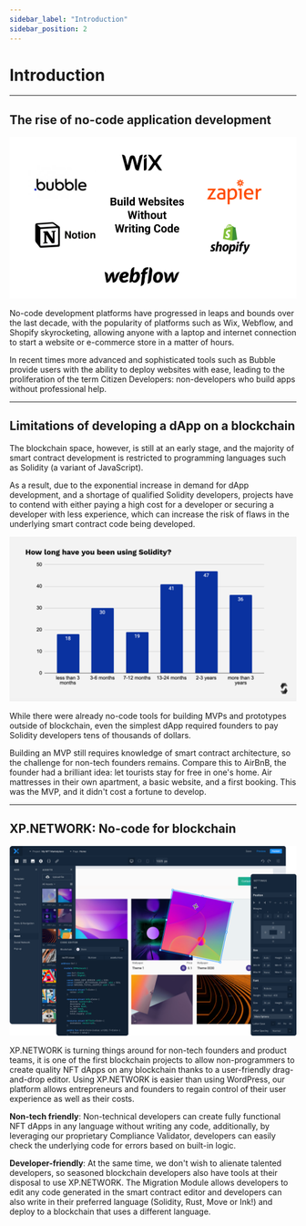 ```yaml
---
sidebar_label: "Introduction"
sidebar_position: 2
---
```


# Introduction

<hr/>

## The rise of no-code application development

![nocode](../../static/img/3.nocode.png)

No-code development platforms have progressed in leaps and bounds over the last decade, with the popularity of platforms such as Wix, Webflow, and Shopify skyrocketing, allowing anyone with a laptop and internet connection to start a website or e-commerce store in a matter of hours.

In recent times more advanced and sophisticated tools such as Bubble provide users with the ability to deploy websites with ease, leading to the proliferation of the term Citizen Developers: non-developers who build apps without professional help.

<hr/>

## Limitations of developing a dApp on a blockchain

The blockchain space, however, is still at an early stage, and the majority of smart contract development is restricted to programming languages such as Solidity (a variant of JavaScript).

As a result, due to the exponential increase in demand for dApp development, and a shortage of qualified Solidity developers, projects have to contend with either paying a high cost for a developer or securing a developer with less experience, which can increase the risk of flaws in the underlying smart contract code being developed.

![Solidity Experience](../../static/img/4.SolidityExperience.png)

While there were already no-code tools for building MVPs and prototypes outside of blockchain, even the simplest dApp required founders to pay Solidity developers tens of thousands of dollars.

Building an MVP still requires knowledge of smart contract architecture, so the challenge for non-tech founders remains. Compare this to AirBnB, the founder had a brilliant idea: let tourists stay for free in one's home. Air mattresses in their own apartment, a basic website, and a first booking. This was the MVP, and it didn't cost a fortune to develop.

<hr/>

## XP.NETWORK: No-code for blockchain

![dApp Editor](../../static/img/5.AppEditor.png)

XP.NETWORK is turning things around for non-tech founders and product teams, it is one of the first blockchain projects to allow non-programmers to create quality NFT dApps on any blockchain thanks to a user-friendly drag-and-drop editor.
Using XP.NETWORK is easier than using WordPress, our platform allows entrepreneurs and founders to regain control of their user experience as well as their costs.

**Non-tech friendly**: Non-technical developers can create fully functional NFT dApps in any language without writing any code, additionally, by leveraging our proprietary Compliance Validator, developers can easily check the underlying code for errors based on built-in logic.

**Developer-friendly**: At the same time, we don't wish to alienate talented developers, so seasoned blockchain developers also have tools at their disposal to use XP.NETWORK. The Migration Module allows developers to edit any code generated in the smart contract editor and developers can also write in their preferred language (Solidity, Rust, Move or Ink!) and deploy to a blockchain that uses a different language.
